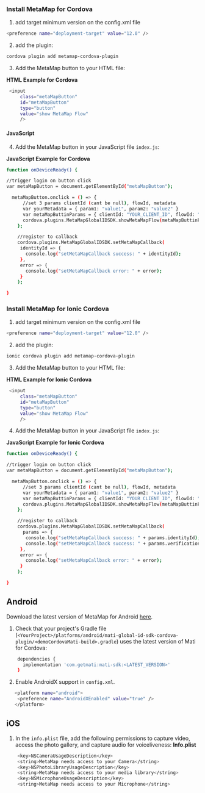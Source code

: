 
### Install MetaMap for Cordova

1. add target minimum version on the  config.xml file
```bash
<preference name="deployment-target" value="12.0" />
```

2. add the plugin:
```bash
cordova plugin add metamap-cordova-plugin
```

3. Add the MetaMap button to your HTML file:

**HTML Example for Cordova**
```bash
 <input
     class="metaMapButton"
     id="metaMapButton"
     type="button"
     value="show MetaMap Flow"
     />
 ```

<a id="cordova-javascript"></a>
#### JavaScript

4. Add the MetaMap button in your JavaScript file `index.js`:

**JavaScript Example for Cordova**

```bash
function onDeviceReady() {

//trigger login on button click
var metaMapButton = document.getElementById("metaMapButton");

  metaMapButton.onclick = () => {
      //set 3 params clientId (cant be null), flowId, metadata
      var yourMetadata = { param1: "value1", param2: "value2" }
      var metaMapButtinParams = { clientId: "YOUR_CLIENT_ID", flowId: "YOUR_FLOW_ID", metadata: yourMetadata }
      cordova.plugins.MetaMapGlobalIDSDK.showMetaMapFlow(metaMapButtinParams)
    };

    //register to callback
    cordova.plugins.MetaMapGlobalIDSDK.setMetaMapCallback(
     identityId => {
       console.log("setMetaMapCallback success: " + identityId);
     },
     error => {
       console.log("setMetaMapCallback error: " + error);
     }
    );

}
 ```

### Install MetaMap for Ionic Cordova


1. add target minimum version on the  config.xml file
```bash
<preference name="deployment-target" value="12.0" />
```

2. add the plugin:
```bash
ionic cordova plugin add metamap-cordova-plugin
```

3. Add the MetaMap button to your HTML file:

**HTML Example for Ionic Cordova**
```bash
 <input
     class="metaMapButton"
     id="metaMapButton"
     type="button"
     value="show MetaMap Flow"
     />
 ```


4. Add the MetaMap button in your JavaScript file `index.js`:

**JavaScript Example for Ionic Cordova**

```bash
function onDeviceReady() {

//trigger login on button click
var metaMapButton = document.getElementById("metaMapButton");

  metaMapButton.onclick = () => {
      //set 3 params clientId (cant be null), flowId, metadata
      var yourMetadata = { param1: "value1", param2: "value2" }
      var metaMapButtinParams = { clientId: "YOUR_CLIENT_ID", flowId: "YOUR_FLOW_ID", metadata: yourMetadata }
      cordova.plugins.MetaMapGlobalIDSDK.showMetaMapFlow(metaMapButtinParams)
    };

    //register to callback
    cordova.plugins.MetaMapGlobalIDSDK.setMetaMapCallback(
      params => {
       console.log("setMetaMapCallback success: " + params.identityId);
       console.log("setMetaMapCallback success: " + params.verificationID);
     },
     error => {
       console.log("setMetaMapCallback error: " + error);
     }
    );

}
 ```


## Android

Download the latest version of MetaMap for Android [here](https://search.maven.org/artifact/com.getmati/mati-sdk).

1. Check that your project's Gradle file (`<YourProject>/platforms/android/mati-global-id-sdk-cordova-plugin/<demoCordovaMati-build>.gradle`) uses the latest version of Mati for Cordova:

```bash
    dependencies {
      implementation 'com.getmati:mati-sdk:<LATEST_VERSION>'
    }
  ```

2. Enable AndroidX support in `config.xml`.

```bash
   <platform name="android">
   	<preference name="AndroidXEnabled" value="true" />
   </platform>
   ```

## iOS

1. In the `info.plist` file, add the following permissions to capture video, access the photo gallery, and capture audio for voiceliveness:
   **Info.plist**

```bash
    <key>NSCameraUsageDescription</key>
    <string>MetaMap needs access to your Camera</string>
    <key>NSPhotoLibraryUsageDescription</key>
    <string>MetaMap needs access to your media library</string>
    <key>NSMicrophoneUsageDescription</key>
    <string>MetaMap needs access to your Microphone</string>
   ```
